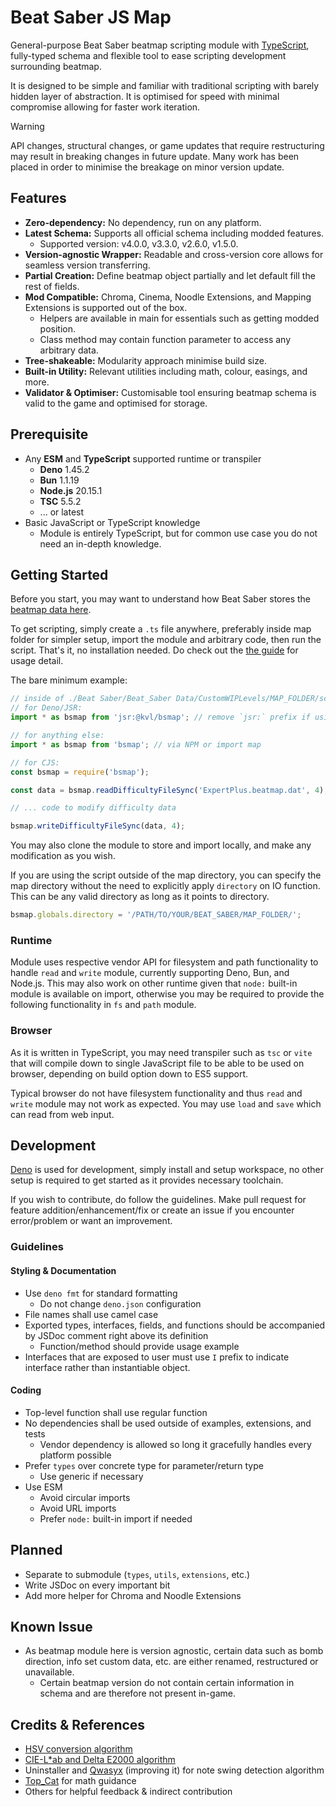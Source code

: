 # Beat Saber JS Map

General-purpose Beat Saber beatmap scripting module with
[TypeScript](https://www.typescriptlang.org/), fully-typed schema and flexible tool to ease
scripting development surrounding beatmap.

It is designed to be simple and familiar with traditional scripting with barely hidden layer of
abstraction. It is optimised for speed with minimal compromise allowing for faster work iteration.

> [!WARNING]
>
> API changes, structural changes, or game updates that require restructuring may result in breaking
> changes in future update. Many work has been placed in order to minimise the breakage on minor
> version update.

## Features

- **Zero-dependency:** No dependency, run on any platform.
- **Latest Schema:** Supports all official schema including modded features.
  - Supported version: v4.0.0, v3.3.0, v2.6.0, v1.5.0.
- **Version-agnostic Wrapper:** Readable and cross-version core allows for seamless version
  transferring.
- **Partial Creation:** Define beatmap object partially and let default fill the rest of fields.
- **Mod Compatible:** Chroma, Cinema, Noodle Extensions, and Mapping Extensions is supported out of
  the box.
  - Helpers are available in main for essentials such as getting modded position.
  - Class method may contain function parameter to access any arbitrary data.
- **Tree-shakeable:** Modularity approach minimise build size.
- **Built-in Utility:** Relevant utilities including math, colour, easings, and more.
- **Validator & Optimiser:** Customisable tool ensuring beatmap schema is valid to the game and
  optimised for storage.

## Prerequisite

- Any **ESM** and **TypeScript** supported runtime or transpiler
  - **Deno** 1.45.2
  - **Bun** 1.1.19
  - **Node.js** 20.15.1
  - **TSC** 5.5.2
  - ... or latest
- Basic JavaScript or TypeScript knowledge
  - Module is entirely TypeScript, but for common use case you do not need an in-depth knowledge.

## Getting Started

Before you start, you may want to understand how Beat Saber stores the
[beatmap data here](./BEATMAP.md).

To get scripting, simply create a `.ts` file anywhere, preferably inside map folder for simpler
setup, import the module and arbitrary code, then run the script. That's it, no installation needed.
Do check out the [the guide](./GUIDE.md) for usage detail.

The bare minimum example:

```ts
// inside of ./Beat Saber/Beat_Saber Data/CustomWIPLevels/MAP_FOLDER/script.ts
// for Deno/JSR:
import * as bsmap from 'jsr:@kvl/bsmap'; // remove `jsr:` prefix if using `deno add` command

// for anything else:
import * as bsmap from 'bsmap'; // via NPM or import map

// for CJS:
const bsmap = require('bsmap');

const data = bsmap.readDifficultyFileSync('ExpertPlus.beatmap.dat', 4);

// ... code to modify difficulty data

bsmap.writeDifficultyFileSync(data, 4);
```

You may also clone the module to store and import locally, and make any modification as you wish.

If you are using the script outside of the map directory, you can specify the map directory without
the need to explicitly apply `directory` on IO function. This can be any valid directory as long as
it points to directory.

```ts
bsmap.globals.directory = '/PATH/TO/YOUR/BEAT_SABER/MAP_FOLDER/';
```

### Runtime

Module uses respective vendor API for filesystem and path functionality to handle `read` and `write`
module, currently supporting Deno, Bun, and Node.js. This may also work on other runtime given that
`node:` built-in module is available on import, otherwise you may be required to provide the
following functionality in `fs` and `path` module.

### Browser

As it is written in TypeScript, you may need transpiler such as `tsc` or `vite` that will compile
down to single JavaScript file to be able to be used on browser, depending on build option down to
ES5 support.

Typical browser do not have filesystem functionality and thus `read` and `write` module may not work
as expected. You may use `load` and `save` which can read from web input.

## Development

[Deno](https://deno.com/) is used for development, simply install and setup workspace, no other
setup is required to get started as it provides necessary toolchain.

If you wish to contribute, do follow the guidelines. Make pull request for feature
addition/enhancement/fix or create an issue if you encounter error/problem or want an improvement.

### Guidelines

#### Styling & Documentation

- Use `deno fmt` for standard formatting
  - Do not change `deno.json` configuration
- File names shall use camel case
- Exported types, interfaces, fields, and functions should be accompanied by JSDoc comment right
  above its definition
  - Function/method should provide usage example
- Interfaces that are exposed to user must use `I` prefix to indicate interface rather than
  instantiable object.

#### Coding

- Top-level function shall use regular function
- No dependencies shall be used outside of examples, extensions, and tests
  - Vendor dependency is allowed so long it gracefully handles every platform possible
- Prefer `types` over concrete type for parameter/return type
  - Use generic if necessary
- Use ESM
  - Avoid circular imports
  - Avoid URL imports
  - Prefer `node:` built-in import if needed

## Planned

- Separate to submodule (`types`, `utils`, `extensions`, etc.)
- Write JSDoc on every important bit
- Add more helper for Chroma and Noodle Extensions

## Known Issue

- As beatmap module here is version agnostic, certain data such as bomb direction, info set custom
  data, etc. are either renamed, restructured or unavailable.
  - Certain beatmap version do not contain certain information in schema and are therefore not
    present in-game.

## Credits & References

- [HSV conversion algorithm](https://axonflux.com/handy-rgb-to-hsl-and-rgb-to-hsv-color-model-c)
- [CIE-L\*ab and Delta E2000 algorithm](https://www.easyrgb.com/)
- Uninstaller and [Qwasyx](https://github.com/Qwasyx/) (improving it) for note swing detection
  algorithm
- [Top_Cat](https://github.com/Top-Cat/) for math guidance
- Others for helpful feedback & indirect contribution
